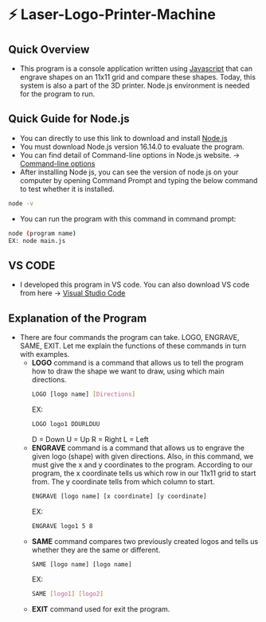 # ⚡ Laser-Logo-Printer-Machine

## Quick Overview
- This program is a console application written using [Javascript](https://www.javascript.com/) that can engrave shapes on an 11x11 grid and compare these shapes. Today, this system is also a part of the 3D printer. Node.js environment is needed for the program to run.

## Quick Guide for Node.js
- You can directly to use this link to download and install [Node.js](https://nodejs.org/en/)
- You must download Node.js version 16.14.0 to evaluate the program.
- You can find detail of Command-line options in Node.js website. -> [Command-line options](https://nodejs.org/dist/latest-v16.x/docs/api/cli.html)
- After installing Node js, you can see the version of node.js on your computer by opening Command Prompt and typing the below command to test whether it is installed.
```bash
node -v
```
- You can run the program with this command in command prompt:
```bash
node (program name)
EX: node main.js
```

## VS CODE
- I developed this program in VS code. You can also download VS code from here -> [Visual Studio Code](https://code.visualstudio.com/download)

## Explanation of the Program
- There are four commands the program can take. LOGO, ENGRAVE, SAME, EXIT. Let me explain the functions of these commands in turn with examples.
  - **LOGO** command is a command that allows us to tell the program how to draw the shape we want to draw, using which main directions.
    ```bash
    LOGO [logo name] [Directions]
    ```
    EX: 
    ```bash
    LOGO logo1 DDURLDUU
    ```
    D = Down
    U = Up
    R = Right
    L = Left
  - **ENGRAVE** command is a command that allows us to engrave the given logo (shape) with given directions. Also, in this command, we must give the x and y coordinates to the program. According to our program, the x coordinate tells us which row in our 11x11 grid to start from. The y coordinate tells from which column to start.
    ```bash
    ENGRAVE [logo name] [x coordinate] [y coordinate]
    ```
    EX:
    ```bash
    ENGRAVE logo1 5 8
    ```
  - **SAME** command compares two previously created logos and tells us whether they are the same or different.
    ```bash
    SAME [logo name] [logo name]
    ```
    EX:
    ```bash
    SAME [logo1] [logo2]
    ```
  - **EXIT** command used for exit the program.
